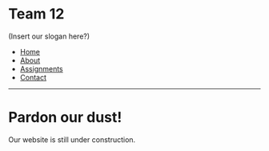 # Team 12
(Insert our slogan here?)
* [Home](default.asp)
* [About](about.asp)
* [Assignments](assignments.asp)
* [Contact](contact.asp)

***

# Pardon our dust!
Our website is still under construction.
